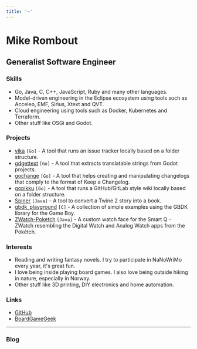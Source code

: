 ```yaml
---
title: '~'
---
```


# Mike Rombout

## Generalist Software Engineer

### Skills

* Go, Java, C, C++, JavaScript, Ruby and many other languages.
* Model-driven engineering in the Eclipse ecosystem using tools such as Acceleo, EMF, Sirius, Xtext and QVT.
* Cloud engineering using tools such as Docker, Kubernetes and Terraform.
* Other stuff like OSGi and Godot.

### Projects

* [vika](https://github.com/mrombout/vika) `[Go]` - A tool that runs an issue tracker locally based on a folder structure.
* [gdgettext](https://github.com/mrombout/gdgettext) `[Go]` - A tool that extracts translatable strings from Godot projects.
* [gochange](https://github.com/mrombout/gochange) `[Go]` - A tool that helps creating and manipulating changelogs that comply to the format of Keep a Changelog.
* [gopikku](https://github.com/mrombout/gopikku) `[Go]` - A tool that runs a GitHub/GitLab style wiki locally based on a folder structure.
* [Spiner](https://github.com/mrombout/Spiner) `[Java]` - A tool to convert a Twine 2 story into a book.
* [gbdk_playground](https://github.com/mrombout/gbdk_playground) `[C]` - A collection of simple examples using the GBDK library for the Game Boy.
* [ZWatch-Poketch](https://github.com/mrombout/ZWatch-Poketch) `[Java]` - A custom watch face for the Smart Q - ZWatch resembling the Digital Watch and Analog Watch apps from the Pokétch.

### Interests

* Reading and writing fantasy novels. I try to participate in NaNoWriMo every year, it's great fun.
* I love being inside playing board games. I also love being outside hiking in nature, especially in Norway.
* Other stuff like 3D printing, DIY electronics and home automation.

### Links

* [GitHub](https://github.com/mrombout)
* [BoardGameGeek](https://boardgamegeek.com/user/mrombout)

---

### Blog
